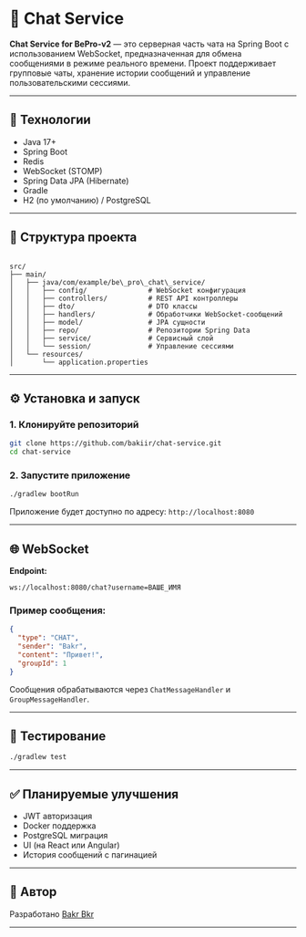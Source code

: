 # 💬 Chat Service

**Chat Service for BePro-v2** — это серверная часть чата на Spring Boot с использованием WebSocket, предназначенная для обмена сообщениями в режиме реального времени. Проект поддерживает групповые чаты, хранение истории сообщений и управление пользовательскими сессиями.

---

## 🚀 Технологии

- Java 17+
- Spring Boot
- Redis
- WebSocket (STOMP)
- Spring Data JPA (Hibernate)
- Gradle
- H2 (по умолчанию) / PostgreSQL

---

## 📁 Структура проекта

```

src/
├── main/
│   ├── java/com/example/be\_pro\_chat\_service/
│   │   ├── config/               # WebSocket конфигурация
│   │   ├── controllers/          # REST API контроллеры
│   │   ├── dto/                  # DTO классы
│   │   ├── handlers/             # Обработчики WebSocket-сообщений
│   │   ├── model/                # JPA сущности
│   │   ├── repo/                 # Репозитории Spring Data
│   │   ├── service/              # Сервисный слой
│   │   └── session/              # Управление сессиями
│   └── resources/
│       └── application.properties

````

---

## ⚙️ Установка и запуск

### 1. Клонируйте репозиторий

```bash
git clone https://github.com/bakiir/chat-service.git
cd chat-service
````

### 2. Запустите приложение

```bash
./gradlew bootRun
```

Приложение будет доступно по адресу: `http://localhost:8080`

---

## 🌐 WebSocket

**Endpoint:**

```
ws://localhost:8080/chat?username=ВАШЕ_ИМЯ
```

### Пример сообщения:

```json
{
  "type": "CHAT",
  "sender": "Bakr",
  "content": "Привет!",
  "groupId": 1
}
```

Сообщения обрабатываются через `ChatMessageHandler` и `GroupMessageHandler`.

---

## 🧪 Тестирование

```bash
./gradlew test
```

---

## ✅ Планируемые улучшения

* JWT авторизация
* Docker поддержка
* PostgreSQL миграция
* UI (на React или Angular)
* История сообщений с пагинацией

---

## 👤 Автор

Разработано [Bakr Bkr](https://github.com/bakiir)

---
